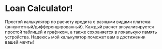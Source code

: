 # Loan Calculator! 


Простой калькулятор по расчету кредита с разными видами платежа (аннуитетный/дифференцированный). Каждый расчет визуализируется простой таблицей и графиком, а также сохраняется в локалькую память устройства. Надеюсь мой калькулятор поможет вам в достижении вашей мечты!
